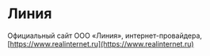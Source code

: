 # Линия
Официальный сайт ООО «Линия», интернет-провайдера,
[https://www.realinternet.ru](https://www.realinternet.ru)
